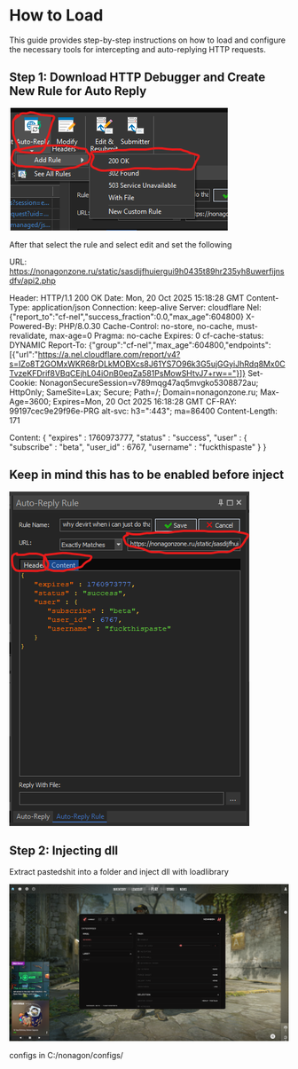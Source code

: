 # How to Load

This guide provides step-by-step instructions on how to load and configure the necessary tools for intercepting and auto-replying HTTP requests.

## Step 1: Download HTTP Debugger and Create New Rule for Auto Reply

![Step 1 - Creating Auto Reply Rule](imgs/createrule1.png)

After that select the rule and select edit and set the following

URL: https://nonagonzone.ru/static/sasdijfhuiergui9h0435t89hr235yh8uwerfijnsdfv/api2.php

Header: HTTP/1.1 200 OK
Date: Mon, 20 Oct 2025 15:18:28 GMT
Content-Type: application/json
Connection: keep-alive
Server: cloudflare
Nel: {"report_to":"cf-nel","success_fraction":0.0,"max_age":604800}
X-Powered-By: PHP/8.0.30
Cache-Control: no-store, no-cache, must-revalidate, max-age=0
Pragma: no-cache
Expires: 0
cf-cache-status: DYNAMIC
Report-To: {"group":"cf-nel","max_age":604800,"endpoints":[{"url":"https://a.nel.cloudflare.com/report/v4?s=IZo8T2GOMxWKR68rDLkMOBXcs8J61YS7O96k3G5ujGGyiJhRdq8Mx0CTvzeKFDrif8VBqCEjhL04iOnB0eqZa581PsMowSHtvJ7+rw=="}]}
Set-Cookie: NonagonSecureSession=v789mqg47aq5mvgko5308872au; HttpOnly; SameSite=Lax; Secure; Path=/; Domain=nonagonzone.ru; Max-Age=3600; Expires=Mon, 20 Oct 2025 16:18:28 GMT
CF-RAY: 99197cec9e29f96e-PRG
alt-svc: h3=":443"; ma=86400
Content-Length: 171

Content: {
   "expires" : 1760973777,
   "status" : "success",
   "user" : {
      "subscribe" : "beta",
      "user_id" : 6767,
      "username" : "fuckthispaste"
   }
}

## Keep in mind this has to be enabled before inject

![Step 1 - Creating Auto Reply Rule](imgs/createrule2.png)

## Step 2: Injecting dll

Extract pastedshit into a folder and inject dll with loadlibrary


![Step 1 - Creating Auto Reply Rule](imgs/pasteshowed.PNG)

configs in C:/nonagon/configs/





